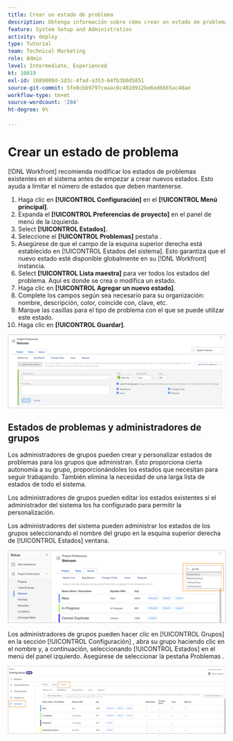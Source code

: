 ```yaml
---
title: Crear un estado de problema
description: Obtenga información sobre cómo crear un estado de problema para satisfacer las necesidades de los flujos de trabajo de su organización.
feature: System Setup and Administration
activity: deploy
type: Tutorial
team: Technical Marketing
role: Admin
level: Intermediate, Experienced
kt: 10019
exl-id: 1689080d-1d3c-4fad-a353-64fb3b0d5851
source-git-commit: 5fe0cbb9797ceaac0c402d912be6ed6665ac48ae
workflow-type: tm+mt
source-wordcount: '284'
ht-degree: 0%

---
```


# Crear un estado de problema

[!DNL Workfront] recomienda modificar los estados de problemas existentes en el sistema antes de empezar a crear nuevos estados. Esto ayuda a limitar el número de estados que deben mantenerse.

1. Haga clic en **[!UICONTROL Configuración]** en el **[!UICONTROL Menú principal]**.
1. Expanda el **[!UICONTROL Preferencias de proyecto]** en el panel de menú de la izquierda.
1. Select **[!UICONTROL Estados]**.
1. Seleccione el **[!UICONTROL Problemas]** pestaña .
1. Asegúrese de que el campo de la esquina superior derecha está establecido en [!UICONTROL Estados del sistema]. Esto garantiza que el nuevo estado esté disponible globalmente en su [!DNL Workfront] instancia.
1. Select **[!UICONTROL Lista maestra]** para ver todos los estados del problema. Aquí es donde se crea o modifica un estado.
1. Haga clic en **[!UICONTROL Agregar un nuevo estado]**.
1. Complete los campos según sea necesario para su organización: nombre, descripción, color, coincide con, clave, etc.
1. Marque las casillas para el tipo de problema con el que se puede utilizar este estado.
1. Haga clic en **[!UICONTROL Guardar]**.

![Nueva ventana de estado activada [!UICONTROL Estados] página](assets/admin-fund-create-issue-status.png)

## Estados de problemas y administradores de grupos

Los administradores de grupos pueden crear y personalizar estados de problemas para los grupos que administran. Esto proporciona cierta autonomía a su grupo, proporcionándoles los estados que necesitan para seguir trabajando. También elimina la necesidad de una larga lista de estados de todo el sistema.

Los administradores de grupos pueden editar los estados existentes si el administrador del sistema los ha configurado para permitir la personalización.

Los administradores del sistema pueden administrar los estados de los grupos seleccionando el nombre del grupo en la esquina superior derecha de [!UICONTROL Estados] ventana.

![Menú de lista de grupos en [!UICONTROL Estados] página](assets/admin-fund-change-group-master-list.png)

Los administradores de grupos pueden hacer clic en [!UICONTROL Grupos] en la sección [!UICONTROL Configuración] , abra su grupo haciendo clic en el nombre y, a continuación, seleccionando [!UICONTROL Estados] en el menú del panel izquierdo. Asegúrese de seleccionar la pestaña Problemas .

![[!UICONTROL Estados] sección de [!UICONTROL Grupo] página](assets/admin-fund-group-issue-statuses.png)

<!---
For detailed information on how managing statuses can be done by group administrators, see these articles:
Create and customize group statuses
Group administrators
--->

<!---
learn more URLs
Issue statuses
Create and customize system-wide statuses
--->
